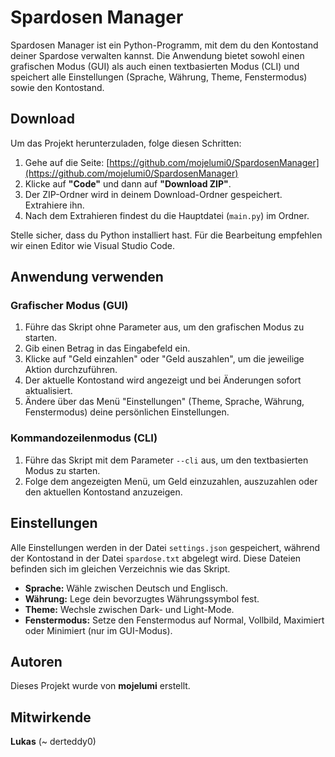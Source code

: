 # Spardosen Manager

Spardosen Manager ist ein Python-Programm, mit dem du den Kontostand deiner Spardose verwalten kannst. Die Anwendung bietet sowohl einen grafischen Modus (GUI) als auch einen textbasierten Modus (CLI) und speichert alle Einstellungen (Sprache, Währung, Theme, Fenstermodus) sowie den Kontostand.

## Download

Um das Projekt herunterzuladen, folge diesen Schritten:

1. Gehe auf die Seite: [https://github.com/mojelumi0/SpardosenManager](https://github.com/mojelumi0/SpardosenManager)
2. Klicke auf **"Code"** und dann auf **"Download ZIP"**.
3. Der ZIP-Ordner wird in deinem Download-Ordner gespeichert. Extrahiere ihn.
4. Nach dem Extrahieren findest du die Hauptdatei (`main.py`) im Ordner.

Stelle sicher, dass du Python installiert hast. Für die Bearbeitung empfehlen wir einen Editor wie Visual Studio Code.

## Anwendung verwenden

### Grafischer Modus (GUI)

1. Führe das Skript ohne Parameter aus, um den grafischen Modus zu starten.
2. Gib einen Betrag in das Eingabefeld ein.
3. Klicke auf "Geld einzahlen" oder "Geld auszahlen", um die jeweilige Aktion durchzuführen.
4. Der aktuelle Kontostand wird angezeigt und bei Änderungen sofort aktualisiert.
5. Ändere über das Menü "Einstellungen" (Theme, Sprache, Währung, Fenstermodus) deine persönlichen Einstellungen.

### Kommandozeilenmodus (CLI)

1. Führe das Skript mit dem Parameter `--cli` aus, um den textbasierten Modus zu starten.
2. Folge dem angezeigten Menü, um Geld einzuzahlen, auszuzahlen oder den aktuellen Kontostand anzuzeigen.

## Einstellungen

Alle Einstellungen werden in der Datei `settings.json` gespeichert, während der Kontostand in der Datei `spardose.txt` abgelegt wird. Diese Dateien befinden sich im gleichen Verzeichnis wie das Skript.

- **Sprache:** Wähle zwischen Deutsch und Englisch.
- **Währung:** Lege dein bevorzugtes Währungssymbol fest.
- **Theme:** Wechsle zwischen Dark- und Light-Mode.
- **Fenstermodus:** Setze den Fenstermodus auf Normal, Vollbild, Maximiert oder Minimiert (nur im GUI-Modus).

## Autoren

Dieses Projekt wurde von **mojelumi** erstellt.

## Mitwirkende

**Lukas** (~ derteddy0)
